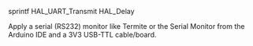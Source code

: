 
sprintf HAL_UART_Transmit HAL_Delay

Apply a serial (RS232) monitor like Termite or the Serial Monitor from the Arduino IDE and a 3V3 USB-TTL cable/board.
